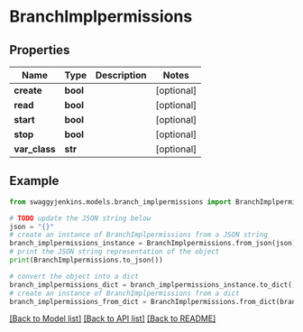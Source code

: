 # BranchImplpermissions


## Properties

Name | Type | Description | Notes
------------ | ------------- | ------------- | -------------
**create** | **bool** |  | [optional] 
**read** | **bool** |  | [optional] 
**start** | **bool** |  | [optional] 
**stop** | **bool** |  | [optional] 
**var_class** | **str** |  | [optional] 

## Example

```python
from swaggyjenkins.models.branch_implpermissions import BranchImplpermissions

# TODO update the JSON string below
json = "{}"
# create an instance of BranchImplpermissions from a JSON string
branch_implpermissions_instance = BranchImplpermissions.from_json(json)
# print the JSON string representation of the object
print(BranchImplpermissions.to_json())

# convert the object into a dict
branch_implpermissions_dict = branch_implpermissions_instance.to_dict()
# create an instance of BranchImplpermissions from a dict
branch_implpermissions_from_dict = BranchImplpermissions.from_dict(branch_implpermissions_dict)
```
[[Back to Model list]](../README.md#documentation-for-models) [[Back to API list]](../README.md#documentation-for-api-endpoints) [[Back to README]](../README.md)


